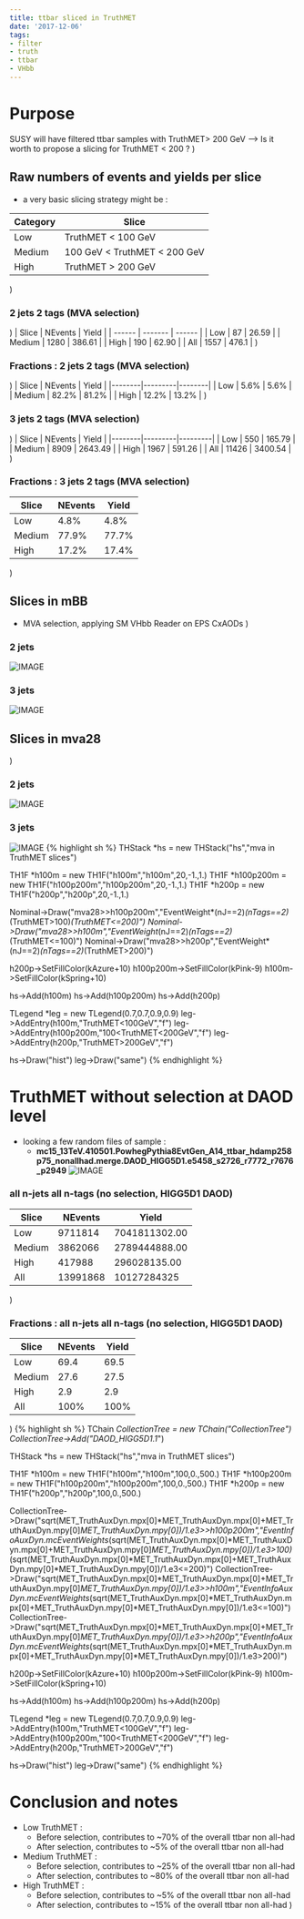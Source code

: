 ```yaml
---
title: ttbar sliced in TruthMET
date: '2017-12-06'
tags:
- filter
- truth
- ttbar
- VHbb
---
```

# Purpose
SUSY will have filtered ttbar samples with TruthMET> 200 GeV
--> Is it worth to propose a slicing for TruthMET < 200 ?
)
## Raw numbers of events and yields per slice
* a very basic slicing strategy might be :

| Category | Slice                        |
|----------|------------------------------|
| Low      | TruthMET < 100 GeV           |
| Medium   | 100 GeV < TruthMET < 200 GeV |
| High     | TruthMET > 200 GeV           |
)
### 2 jets 2 tags (MVA selection)
)
| Slice  | NEvents | Yield  |
| ------ | ------- | ------ |
| Low    | 87      | 26.59  |
| Medium | 1280    | 386.61 |
| High   | 190     | 62.90  |
| All    | 1557    | 476.1  |
)
### Fractions : 2 jets 2 tags (MVA selection)
)
| Slice  | NEvents | Yield  |
|--------|---------|--------|
| Low    | 5.6%    | 5.6%   |
| Medium | 82.2%   | 81.2%  |
| High   | 12.2%   | 13.2%  |
)
### 3 jets 2 tags (MVA selection)
)
| Slice  | NEvents | Yield   |
|--------|---------|---------|
| Low    | 550     | 165.79  |
| Medium | 8909    | 2643.49 |
| High   | 1967    | 591.26  |
| All    | 11426   | 3400.54 |
)
### Fractions : 3 jets 2 tags (MVA selection)

| Slice  | NEvents | Yield   |
| ------ | ------- | ------- |
| Low    | 4.8%    | 4.8%    |
| Medium | 77.9%   | 77.7%   |
| High   | 17.2%   | 17.4%   |
)
## Slices in mBB
* MVA selection, applying SM VHbb Reader on EPS CxAODs
)
### 2 jets
![IMAGE](/images/q/DF0A9243CE1696F5ED9452BC1B00696A.jpg)
### 3 jets
![IMAGE](/images/q/32BEA2849EF084B664C887306AAF03AB.jpg)
## Slices in mva28
)
### 2 jets
![IMAGE](/images/q/853D300053723F451049F21F5C8D4474.jpg)
### 3 jets
![IMAGE](/images/q/C919BC0F60CEAF961A6B2BE6C196C9A4.jpg)
{% highlight sh %}
THStack *hs = new THStack("hs","mva in TruthMET slices")

TH1F *h100m = new TH1F("h100m","h100m",20,-1.,1.)
TH1F *h100p200m = new TH1F("h100p200m","h100p200m",20,-1.,1.)
TH1F *h200p = new TH1F("h200p","h200p",20,-1.,1.)

Nominal->Draw("mva28>>h100p200m","EventWeight*(nJ==2)*(nTags==2)*(TruthMET>100)*(TruthMET<=200)")
Nominal->Draw("mva28>>h100m","EventWeight*(nJ==2)*(nTags==2)*(TruthMET<=100)")
Nominal->Draw("mva28>>h200p","EventWeight*(nJ==2)*(nTags==2)*(TruthMET>200)")

h200p->SetFillColor(kAzure+10)
h100p200m->SetFillColor(kPink-9)
h100m->SetFillColor(kSpring+10)

hs->Add(h100m)
hs->Add(h100p200m)
hs->Add(h200p)

TLegend *leg = new TLegend(0.7,0.7,0.9,0.9)
leg->AddEntry(h100m,"TruthMET<100GeV","f")
leg->AddEntry(h100p200m,"100<TruthMET<200GeV","f")
leg->AddEntry(h200p,"TruthMET>200GeV","f")

hs->Draw("hist")
leg->Draw("same")
{% endhighlight %}

# TruthMET without selection at DAOD level
* looking a few random files of sample :
  * **mc15_13TeV.410501.PowhegPythia8EvtGen_A14_ttbar_hdamp258p75_nonallhad.merge.DAOD_HIGG5D1.e5458_s2726_r7772_r7676_p2949**
![IMAGE](/images/q/10F556ED05E8F0A2D01E6A50E746665A.jpg)
### all n-jets all n-tags (no selection, HIGG5D1 DAOD)

| Slice  | NEvents  | Yield            |
| ------ | -------- | ---------------- |
| Low    | 9711814  | 7041811302.00    |
| Medium | 3862066  | 2789444888.00    |
| High   | 417988   | 296028135.00     |
| All    | 13991868 | 10127284325      |
)
### Fractions : all n-jets all n-tags (no selection, HIGG5D1 DAOD)

| Slice  | NEvents  | Yield  |
| ------ | -------- | ------ |
| Low    | 69.4     | 69.5   |
| Medium | 27.6     | 27.5   |
| High   | 2.9      | 2.9    |
| All    | 100%     | 100%   |
)
{% highlight sh %}
TChain *CollectionTree = new TChain("CollectionTree")
CollectionTree->Add("DAOD_HIGG5D1.1*")

THStack *hs = new THStack("hs","mva in TruthMET slices")

TH1F *h100m = new TH1F("h100m","h100m",100,0.,500.)
TH1F *h100p200m = new TH1F("h100p200m","h100p200m",100,0.,500.)
TH1F *h200p = new TH1F("h200p","h200p",100,0.,500.)

CollectionTree->Draw("sqrt(MET_TruthAuxDyn.mpx[0]*MET_TruthAuxDyn.mpx[0]+MET_TruthAuxDyn.mpy[0]*MET_TruthAuxDyn.mpy[0])/1.e3>>h100p200m","EventInfoAuxDyn.mcEventWeights*(sqrt(MET_TruthAuxDyn.mpx[0]*MET_TruthAuxDyn.mpx[0]+MET_TruthAuxDyn.mpy[0]*MET_TruthAuxDyn.mpy[0])/1.e3>100)*(sqrt(MET_TruthAuxDyn.mpx[0]*MET_TruthAuxDyn.mpx[0]+MET_TruthAuxDyn.mpy[0]*MET_TruthAuxDyn.mpy[0])/1.e3<=200)")
CollectionTree->Draw("sqrt(MET_TruthAuxDyn.mpx[0]*MET_TruthAuxDyn.mpx[0]+MET_TruthAuxDyn.mpy[0]*MET_TruthAuxDyn.mpy[0])/1.e3>>h100m","EventInfoAuxDyn.mcEventWeights*(sqrt(MET_TruthAuxDyn.mpx[0]*MET_TruthAuxDyn.mpx[0]+MET_TruthAuxDyn.mpy[0]*MET_TruthAuxDyn.mpy[0])/1.e3<=100)")
CollectionTree->Draw("sqrt(MET_TruthAuxDyn.mpx[0]*MET_TruthAuxDyn.mpx[0]+MET_TruthAuxDyn.mpy[0]*MET_TruthAuxDyn.mpy[0])/1.e3>>h200p","EventInfoAuxDyn.mcEventWeights*(sqrt(MET_TruthAuxDyn.mpx[0]*MET_TruthAuxDyn.mpx[0]+MET_TruthAuxDyn.mpy[0]*MET_TruthAuxDyn.mpy[0])/1.e3>200)")

h200p->SetFillColor(kAzure+10)
h100p200m->SetFillColor(kPink-9)
h100m->SetFillColor(kSpring+10)

hs->Add(h100m)
hs->Add(h100p200m)
hs->Add(h200p)

TLegend *leg = new TLegend(0.7,0.7,0.9,0.9)
leg->AddEntry(h100m,"TruthMET<100GeV","f")
leg->AddEntry(h100p200m,"100<TruthMET<200GeV","f")
leg->AddEntry(h200p,"TruthMET>200GeV","f")

hs->Draw("hist")
leg->Draw("same")
{% endhighlight %}

# Conclusion and notes
* Low TruthMET :
  * Before selection, contributes to ~70% of the overall ttbar non all-had
  * After selection, contributes to ~5% of the overall ttbar non all-had
* Medium TruthMET :
  * Before selection, contributes to ~25% of the overall ttbar non all-had
  * After selection, contributes to ~80% of the overall ttbar non all-had
* High TruthMET :
  * Before selection, contributes to ~5% of the overall ttbar non all-had
  * After selection, contributes to ~15% of the overall ttbar non all-had
)
